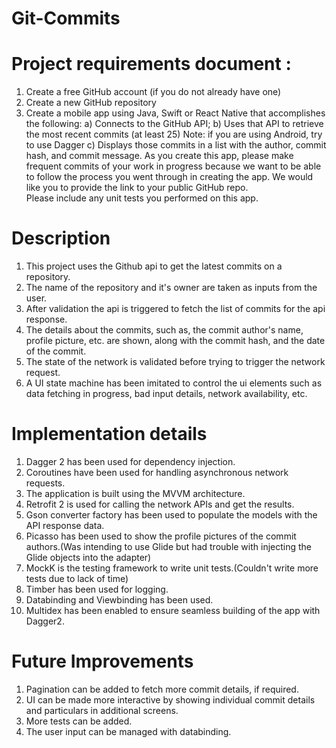 # Git-Commits

# Project requirements document :

1. Create a free GitHub account (if you do not already have one) 
2. Create a new GitHub repository 
3. Create a mobile app using Java, Swift or React Native that accomplishes the following: 
	a) Connects to the GitHub API; 
	b) Uses that API to retrieve the most recent commits (at least 25) Note: if you are using Android, try to use Dagger 
	c) Displays those commits in a list with the author, commit hash, and commit message. 
As you create this app, please make frequent commits of your work in progress because we want to be able to follow the process you went through in creating the app. 
We would like you to provide the link to your public GitHub repo.  
Please include any unit tests you performed on this app.

# Description

1. This project uses the Github api to get the latest commits on a repository.
2. The name of the repository and it's owner are taken as inputs from the user.
3. After validation the api is triggered to fetch the list of commits for the api response.
4. The details about the commits, such as, the commit author's name, profile picture, etc. are shown, along with the commit hash, and the date of the commit.
5. The state of the network is validated before trying to trigger the network request.
6. A UI state machine has been imitated to control the ui elements such as data fetching in progress, bad input details, network availability, etc.

# Implementation details

1. Dagger 2 has been used for dependency injection.
2. Coroutines have been used for handling asynchronous network requests.
3. The application is built using the MVVM architecture.
4. Retrofit 2 is used for calling the network APIs and get the results.
5. Gson converter factory has been used to populate the models with the API response data.
6. Picasso has been used to show the profile pictures of the commit authors.(Was intending to use Glide but had trouble with injecting the Glide objects into the adapter)
7. MockK is the testing framework to write unit tests.(Couldn't write more tests due to lack of time)
8. Timber has been used for logging.
9. Databinding and Viewbinding has been used.
10. Multidex has been enabled to ensure seamless building of the app with Dagger2.

# Future Improvements

1. Pagination can be added to fetch more commit details, if required.
2. UI can be made more interactive by showing individual commit details and particulars in additional screens.
3. More tests can be added.
4. The user input can be managed with databinding.

